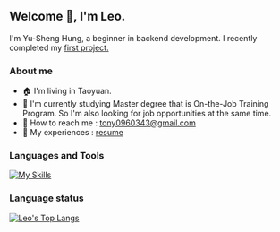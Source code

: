 ## Welcome 👋, I'm Leo.  

I'm Yu-Sheng Hung, a beginner in backend development. I recently completed my [first project.](https://leo145x.com)

### About me  
* 🏠 I'm living in Taoyuan.
* 📖 I'm currently studying Master degree that is On-the-Job Training Program. So I'm also looking for job opportunities at the same time.
* :e-mail: How to reach me : tony0960343@gmail.com
* :pencil: My experiences : [resume](https://drive.google.com/file/d/1yhP86gP06FC0JAX35XKIDKvAcQAw4z18/view?usp=sharing)
<!--
**Leo145x/Leo145x** is a ✨ _special_ ✨ repository because its `README.md` (this file) appears on your GitHub profile.

Here are some ideas to get you started:

- 🔭 I’m currently working on ...
- 🌱 I’m currently learning ...
- 👯 I’m looking to collaborate on ...
- 🤔 I’m looking for help with ...
- 💬 Ask me about ...
- 📫 How to reach me: ...
- 😄 Pronouns: ...
- ⚡ Fun fact: ...
-->
<h3 align="left">Languages and Tools</h3>  

[![My Skills](https://skillicons.dev/icons?i=js,html,css,python,aws,gcp,mysql,nginx,docker,flask,ubuntu,git)](https://skillicons.dev)   

### Language status

[![Leo's Top Langs](https://github-readme-stats.vercel.app/api/top-langs/?username=Leo145x&theme=onedark)](https://github.com/anuraghazra/github-readme-stats)
